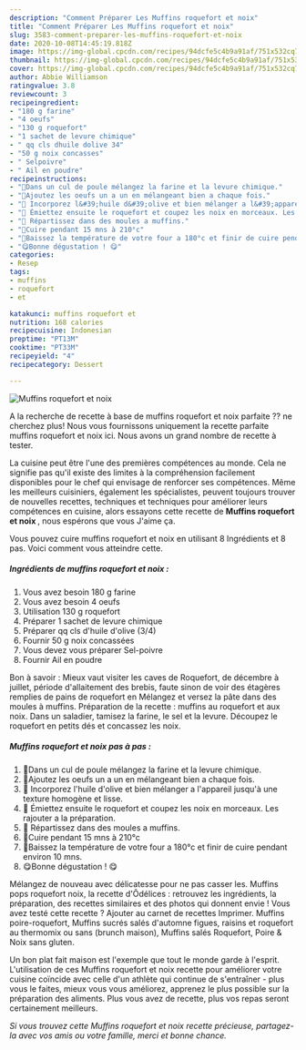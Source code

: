 ```yaml
---
description: "Comment Préparer Les Muffins roquefort et noix"
title: "Comment Préparer Les Muffins roquefort et noix"
slug: 3583-comment-preparer-les-muffins-roquefort-et-noix
date: 2020-10-08T14:45:19.818Z
image: https://img-global.cpcdn.com/recipes/94dcfe5c4b9a91af/751x532cq70/muffins-roquefort-et-noix-photo-principale-de-la-recette.jpg
thumbnail: https://img-global.cpcdn.com/recipes/94dcfe5c4b9a91af/751x532cq70/muffins-roquefort-et-noix-photo-principale-de-la-recette.jpg
cover: https://img-global.cpcdn.com/recipes/94dcfe5c4b9a91af/751x532cq70/muffins-roquefort-et-noix-photo-principale-de-la-recette.jpg
author: Abbie Williamson
ratingvalue: 3.8
reviewcount: 3
recipeingredient:
- "180 g farine"
- "4 oeufs"
- "130 g roquefort"
- "1 sachet de levure chimique"
- " qq cls dhuile dolive 34"
- "50 g noix concasses"
- " Selpoivre"
- " Ail en poudre"
recipeinstructions:
- "💚Dans un cul de poule mélangez la farine et la levure chimique."
- "💚Ajoutez les oeufs un a un en mélangeant bien a chaque fois."
- "💚 Incorporez l&#39;huile d&#39;olive et bien mélanger a l&#39;appareil jusqu&#39;à une texture homogène et lisse."
- "💚 Émiettez ensuite le roquefort et coupez les noix en morceaux. Les rajouter a la préparation."
- "💚 Répartissez dans des moules a muffins."
- "💚Cuire pendant 15 mns à 210°c"
- "💚Baissez la température de votre four a 180°c et finir de cuire pendant environ 10 mns."
- "😋Bonne dégustation ! 😋"
categories:
- Resep
tags:
- muffins
- roquefort
- et

katakunci: muffins roquefort et 
nutrition: 168 calories
recipecuisine: Indonesian
preptime: "PT13M"
cooktime: "PT33M"
recipeyield: "4"
recipecategory: Dessert

---
```



![Muffins roquefort et noix](https://img-global.cpcdn.com/recipes/94dcfe5c4b9a91af/751x532cq70/muffins-roquefort-et-noix-photo-principale-de-la-recette.jpg)

A la recherche de recette à base de muffins roquefort et noix parfaite ?? ne cherchez plus! Nous vous fournissons uniquement la recette parfaite muffins roquefort et noix ici. Nous avons un grand nombre de recette à tester.

La cuisine peut être l'une des premières compétences au monde. Cela ne signifie pas qu'il existe des limites à la compréhension facilement disponibles pour le chef qui envisage de renforcer ses compétences. Même les meilleurs cuisiniers, également les spécialistes, peuvent toujours trouver de nouvelles recettes, techniques et techniques pour améliorer leurs compétences en cuisine, alors essayons cette recette de <strong> Muffins roquefort et noix </strong>, nous espérons que vous J'aime ça.

<!--inarticleads1-->

Vous pouvez cuire muffins roquefort et noix en utilisant 8 Ingrédients et 8 pas. Voici comment vous atteindre cette.

##### Ingrédients de muffins roquefort et noix :

1. Vous avez besoin 180 g farine
1. Vous avez besoin 4 oeufs
1. Utilisation 130 g roquefort
1. Préparer 1 sachet de levure chimique
1. Préparer  qq cls d&#39;huile d&#39;olive (3/4)
1. Fournir 50 g noix concassées
1. Vous devez vous préparer  Sel-poivre
1. Fournir  Ail en poudre


Bon à savoir : Mieux vaut visiter les caves de Roquefort, de décembre à juillet, période d&#39;allaitement des brebis, faute sinon de voir des étagères remplies de pains de roquefort en Mélangez et versez la pâte dans des moules à muffins. Préparation de la recette : muffins au roquefort et aux noix. Dans un saladier, tamisez la farine, le sel et la levure. Découpez le roquefort en petits dés et concassez les noix. 

<!--inarticleads2-->

##### Muffins roquefort et noix pas à pas :

1. 💚Dans un cul de poule mélangez la farine et la levure chimique.
1. 💚Ajoutez les oeufs un a un en mélangeant bien a chaque fois.
1. 💚 Incorporez l&#39;huile d&#39;olive et bien mélanger a l&#39;appareil jusqu&#39;à une texture homogène et lisse.
1. 💚 Émiettez ensuite le roquefort et coupez les noix en morceaux. Les rajouter a la préparation.
1. 💚 Répartissez dans des moules a muffins.
1. 💚Cuire pendant 15 mns à 210°c
1. 💚Baissez la température de votre four a 180°c et finir de cuire pendant environ 10 mns.
1. 😋Bonne dégustation ! 😋


Mélangez de nouveau avec délicatesse pour ne pas casser les. Muffins pops roquefort noix, la recette d&#39;Ôdélices : retrouvez les ingrédients, la préparation, des recettes similaires et des photos qui donnent envie ! Vous avez testé cette recette ? Ajouter au carnet de recettes Imprimer. Muffins poire-roquefort, Muffins sucrés salés d&#39;automne figues, raisins et roquefort au thermomix ou sans (brunch maison), Muffins salés Roquefort, Poire &amp; Noix sans gluten. 

<!--inarticleads1-->

<p>
Un bon plat fait maison est l'exemple que tout le monde garde à l'esprit. L'utilisation de ces Muffins roquefort et noix recette pour améliorer votre cuisine coïncide avec celle d'un athlète qui continue de s'entraîner - plus vous le faites, mieux vous vous améliorez, apprenez le plus possible sur la préparation des aliments. Plus vous avez de recette, plus vos repas seront certainement meilleurs.
</p>

<p>
<i>Si vous trouvez cette Muffins roquefort et noix recette précieuse, partagez-la avec vos amis ou votre famille, merci et bonne chance.</i>
</p>
